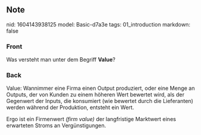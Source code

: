 ## Note
nid: 1604143938125
model: Basic-d7a3e
tags: 01_introduction
markdown: false

### Front
<p>Was versteht man unter dem Begriff <b>Value</b>?

### Back
<p>Value: Wannimmer eine Firma einen Output produziert, oder eine Menge an Outputs, der von Kunden zu einem höheren Wert bewertet wird, als der Gegenwert der Inputs, die konsumiert (wie bewertet durch die Lieferanten) werden während der Produktion, entsteht ein Wert.</p><p>Ergo ist ein Firmenwert <i>(firm value)</i> der langfristige Marktwert eines erwarteten Stroms an Vergünstigungen.</p>
